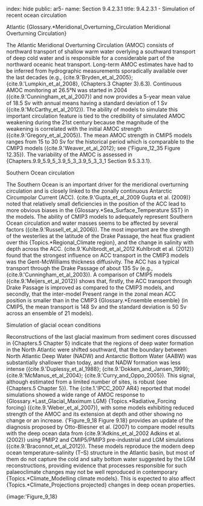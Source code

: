 index: hide
public: ar5-
name: Section 9.4.2.3.1
title: 9.4.2.3.1 - Simulation of recent ocean circulation

Atlantic {Glossary.*Meridional_Overturning_Circulation Meridional Overturning Circulation}

The Atlantic Meridional Overturning Circulation (AMOC) consists of northward transport of shallow warm water overlying a southward transport of deep cold water and is responsible for a considerable part of the northward oceanic heat transport. Long-term AMOC estimates have had to be inferred from hydrographic measurements sporadically available over the last decades (e.g., {cite.9.'Bryden_et_al_2005}; {cite.9.'Lumpkin_et_al_2008}, {Chapters.3 Chapter 3}.6.3). Continuous AMOC monitoring at 26.5°N was started in 2004 ({cite.9.'Cunningham_et_al_2007}) and now provides a 5-year mean value of 18.5 Sv with annual means having a standard deviation of 1 Sv ({cite.9.'McCarthy_et_al_2012}). The ability of models to simulate this important circulation feature is tied to the credibility of simulated AMOC weakening during the 21st century because the magnitude of the weakening is correlated with the initial AMOC strength ({cite.9.'Gregory_et_al_2005}). The mean AMOC strength in CMIP5 models ranges from 15 to 30 Sv for the historical period which is comparable to the CMIP3 models ({cite.9.'Weaver_et_al_2012}; see {'Figure_12_35 Figure 12.35}). The variability of the AMOC is assessed in {Chapters.9.9_5.9_5_3.9_5_3_3.9_5_3_3_1 Section 9.5.3.3.1}.

Southern Ocean circulation

The Southern Ocean is an important driver for the meridional overturning circulation and is closely linked to the zonally continuous Antarctic Circumpolar Current (ACC). {cite.9.'Gupta_et_al_2009 Gupta et al. (2009)} noted that relatively small deficiencies in the position of the ACC lead to more obvious biases in the {Glossary.*Sea_Surface_Temperature SST} in the models. The ability of CMIP3 models to adequately represent Southern Ocean circulation and water masses seems to be affected by several factors ({cite.9.'Russell_et_al_2006}). The most important are the strength of the westerlies at the latitude of the Drake Passage, the heat flux gradient over this {Topics.*Regional_Climate region}, and the change in salinity with depth across the ACC. {cite.9.'Kuhlbrodt_et_al_2012 Kuhlbrodt et al. (2012)} found that the strongest influence on ACC transport in the CMIP3 models was the Gent-McWilliams thickness diffusivity. The ACC has a typical transport through the Drake Passage of about 135 Sv (e.g., {cite.9.'Cunningham_et_al_2003}). A comparison of CMIP5 models ({cite.9.'Meijers_et_al_2012}) shows that, firstly, the ACC transport through Drake Passage is improved as compared to the CMIP3 models, and secondly, that the inter-model Present range in the zonal mean ACC position is smaller than in the CMIP3 {Glossary.*Ensemble ensemble} (in CMIP5, the mean transport is 148 Sv and the standard deviation is 50 Sv across an ensemble of 21 models).

Simulation of glacial ocean conditions

Reconstructions of the last glacial maximum from sediment cores discussed in {Chapters.5 Chapter 5} indicate that the regions of deep water formation in the North Atlantic were shifted southward, that the boundary between North Atlantic Deep Water (NADW) and Antarctic Bottom Water (AABW) was substantially shallower than today, and that NADW formation was less intense ({cite.9.'Duplessy_et_al_1988}; {cite.9.'Dokken_and_Jansen_1999}; {cite.9.'McManus_et_al_2004}; {cite.9.'Curry_and_Oppo_2005}). This signal, although estimated from a limited number of sites, is robust (see {Chapters.5 Chapter 5}). The {cite.1.'IPCC_2007 AR4} reported that model simulations showed a wide range of AMOC response to {Glossary.*Last_Glacial_Maximum LGM} {Topics.*Radiative_Forcing forcing} ({cite.9.'Weber_et_al_2007}), with some models exhibiting reduced strength of the AMOC and its extension at depth and other showing no change or an increase. {'Figure_9_18 Figure 9.18} provides an update of the diagnosis proposed by Otto-Bliesner et al. (2007) to compare model results with the deep ocean data from {cite.9.'Adkins_et_al_2002 Adkins et al. (2002)} using PMIP2 and CMIP5/PMIP3 pre-industrial and LGM simulations ({cite.9.'Braconnot_et_al_2012}). These models reproduce the modern deep ocean temperature–salinity (T–S) structure in the Atlantic basin, but most of them do not capture the cold and salty bottom water suggested by the LGM reconstructions, providing evidence that processes responsible for such palaeoclimate changes may not be well reproduced in contemporary {Topics.*Climate_Modelling climate models}. This is expected to also affect {Topics.*Climate_Projections projected} changes in deep ocean properties.

{image:'Figure_9_18}
